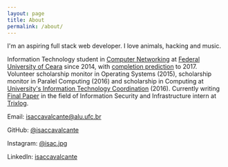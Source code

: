 ```yaml
---
layout: page
title: About
permalink: /about/
---
```


I'm an aspiring full stack web developer. I love animals, hacking and music.

Information Technology student in [Computer Networking](http://www.quixada.ufc.br/2016/03/17/curso-de-redes-de-computadores-homenageado/) at [Federal University of Ceara](http://ufc.br/) since 2014, with [completion prediction](https://www.dropbox.com/s/666a5lhws6rjnrm/historico_367957.pdf?dl=0) to 2017. Volunteer scholarship monitor in Operating Systems (2015), scholarship monitor in Paralel Computing (2016) and scholarship in Computing at [University's Information Technology Coordination](http://cti.quixada.ufc.br/) (2016). Currently writing [Final Paper](https://github.com/isaccavalcante/tcc) in the field of Information Security and Infrastructure intern at [Trixlog](http://www.trixlog.com/).

Email: [isaccavalcante@alu.ufc.br](mailto:isaccavalcante@alu.ufc.br)

GitHub: [@isaccavalcante](github.com/isaccavalcante)

Instagram: [@isac.jpg](instagram.com/isac.jpg)

LinkedIn: [isaccavalcante](linkedin.com/in/isaccavalcante)


